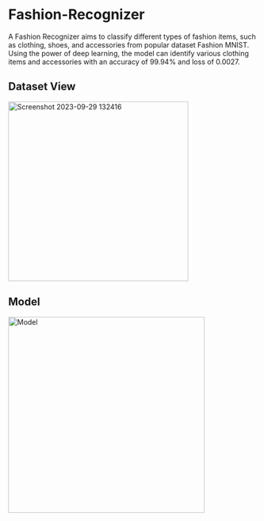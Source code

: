# Fashion-Recognizer

A Fashion Recognizer aims to classify different types of fashion items, such as clothing, shoes, and accessories from popular dataset Fashion MNIST. Using the power of deep learning, the model can identify various clothing items and accessories with an accuracy of 99.94% and loss of 0.0027. 

## Dataset View

<img width="363" alt="Screenshot 2023-09-29 132416" src="https://github.com/engineer-sonali/Fashion-Recognizer/assets/71033672/acd9ee86-8624-4ecc-96bc-3ae40ca317f3">

## Model

<img width="396" alt="Model" src="https://github.com/engineer-sonali/Fashion-Recognizer/assets/71033672/6049c7e0-de73-4fab-af72-80b69bc91f85">

